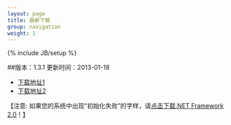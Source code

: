 ```yaml
---
layout: page
title: 最新下载
group: navigation
weight: 1
---
```


{% include JB/setup %}

##版本：1.3.1 更新时间：2013-01-18

  - <a href="http://pan.baidu.com/share/link?shareid=184738&uk=4213912968" target="_blank">下载地址1</a>
  - <a href="http://l2.yunpan.cn/lk/Qv35JgiSSc3DB" target="_blank">下载地址2</a>
  
【注意: 如果您的系统中出现“初始化失败”的字样，请<a href="http://download.microsoft.com/download/c/6/e/c6e88215-0178-4c6c-b5f3-158ff77b1f38/NetFx20SP2_x86.exe" target="_blank">点击下载.NET Framework 2.0</a>！】
